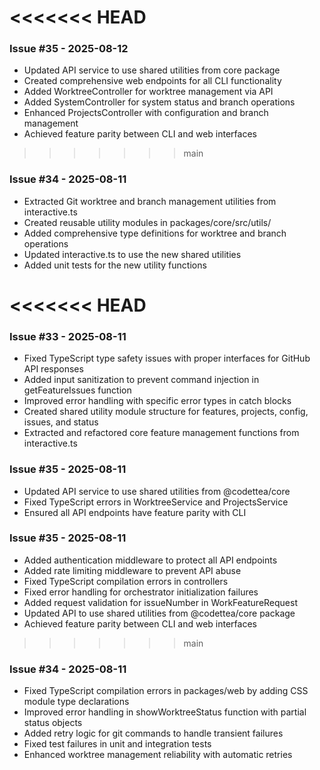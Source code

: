 <<<<<<< HEAD
=======
### Issue #35 - 2025-08-12
- Updated API service to use shared utilities from core package
- Created comprehensive web endpoints for all CLI functionality
- Added WorktreeController for worktree management via API
- Added SystemController for system status and branch operations
- Enhanced ProjectsController with configuration and branch management
- Achieved feature parity between CLI and web interfaces

>>>>>>> main
### Issue #34 - 2025-08-11
- Extracted Git worktree and branch management utilities from interactive.ts
- Created reusable utility modules in packages/core/src/utils/
- Added comprehensive type definitions for worktree and branch operations
- Updated interactive.ts to use the new shared utilities
- Added unit tests for the new utility functions

<<<<<<< HEAD
=======
### Issue #33 - 2025-08-11
- Fixed TypeScript type safety issues with proper interfaces for GitHub API responses
- Added input sanitization to prevent command injection in getFeatureIssues function
- Improved error handling with specific error types in catch blocks
- Created shared utility module structure for features, projects, config, issues, and status
- Extracted and refactored core feature management functions from interactive.ts

### Issue #35 - 2025-08-11
- Updated API service to use shared utilities from @codettea/core
- Fixed TypeScript errors in WorktreeService and ProjectsService
- Ensured all API endpoints have feature parity with CLI

### Issue #35 - 2025-08-11
- Added authentication middleware to protect all API endpoints
- Added rate limiting middleware to prevent API abuse
- Fixed TypeScript compilation errors in controllers
- Fixed error handling for orchestrator initialization failures
- Added request validation for issueNumber in WorkFeatureRequest
- Updated API to use shared utilities from @codettea/core package
- Achieved feature parity between CLI and web interfaces
>>>>>>> main
### Issue #34 - 2025-08-11
- Fixed TypeScript compilation errors in packages/web by adding CSS module type declarations
- Improved error handling in showWorktreeStatus function with partial status objects
- Added retry logic for git commands to handle transient failures
- Fixed test failures in unit and integration tests
- Enhanced worktree management reliability with automatic retries

